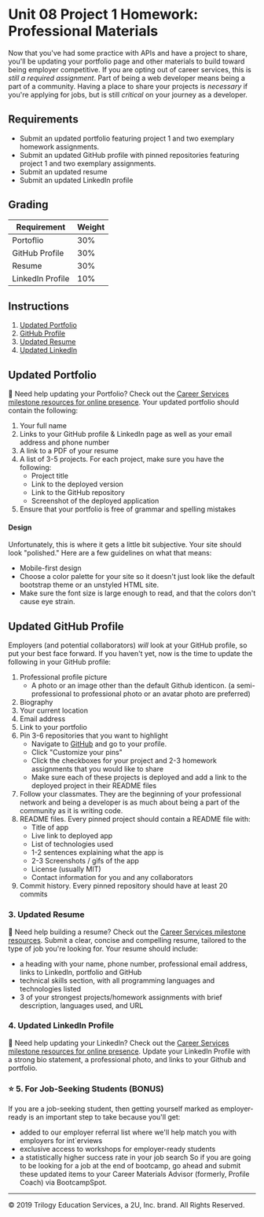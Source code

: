 # Unit 08 Project 1 Homework: Professional Materials
Now that you've had some practice with APIs and have a project to share, you'll be updating your portfolio page and other materials to build toward being employer competitive.
If you are opting out of career services, this is _still a required assignment_. Part of being a web developer means being a part of a community. Having a place to share your projects is _necessary_ if you're applying for jobs, but is still _critical_ on your journey as a developer.
## Requirements
* Submit an updated portfolio featuring project 1 and two exemplary homework assignments.
* Submit an updated GitHub profile with pinned repositories featuring project 1 and two exemplary assignments.
* Submit an updated resume
* Submit an updated LinkedIn profile
## Grading
| Requirement      | Weight |
| ---------------- | ------ |
| Portoflio        | 30%    |
| GitHub Profile   | 30%    |
| Resume           | 30%    |
| LinkedIn Profile | 10%    |
## Instructions
1. [Updated Portfolio](#updated-portfolio)
2. [GitHub Profile](#updated-github-profile)
3. [Updated Resume](#updated-resume)
4. [Updated LinkedIn](#updated-linkedin)
## Updated Portfolio
💁 Need help updating your Portfolio? Check out the [Career Services milestone resources for online presence](hhttps://sites.google.com/2u.com/careerservices-webdev/coding-milestones/milestone-polish-online-presence).
Your updated portfolio should contain the following:
1. Your full name
2. Links to your GitHub profile & LinkedIn page as well as your email address and phone number
3. A link to a PDF of your resume
4. A list of 3-5 projects. For each project, make sure you have the following:
    * Project title
    * Link to the deployed version
    * Link to the GitHub repository
    * Screenshot of the deployed application
5. Ensure that your portfolio is free of grammar and spelling mistakes
#### Design
Unfortunately, this is where it gets a little bit subjective. Your site should look
"polished." Here are a few guidelines on what that means:
* Mobile-first design
* Choose a color palette for your site so it doesn't just look like
  the default bootstrap theme or an unstyled HTML site.
* Make sure the font size is large enough to read, and that the colors don't cause eye strain.
## Updated GitHub Profile
Employers (and potential collaborators) _will_ look at your GitHub profile, so put your best face forward. If you haven't yet, now is the time to update the following in your GitHub profile:
1. Professional profile picture
   * A photo or an image other than the default Github identicon. (a semi-professional to professional photo or an avatar photo are preferred)
2. Biography
3. Your current location
4. Email address
5. Link to your portfolio
6. Pin 3-6 repositories that you want to highlight
   * Navigate to [GitHub](https://github.com/) and go to your profile.
   * Click "Customize your pins"
   * Click the checkboxes for your project and 2-3 homework assignments that you would like to share
   * Make sure each of these projects is deployed and add a link to the deployed project in their README files
7. Follow your classmates. They are the beginning of your professional network and being a developer is as much about being a part of the community as it is writing code.
8. README files. Every pinned project should contain a README file with:
   * Title of app
   * Live link to deployed app
   * List of technologies used
   * 1-2 sentences explaining what the app is
   * 2-3 Screenshots / gifs of the app
   * License (usually MIT)
   * Contact information for you and any collaborators
9. Commit history. Every pinned repository should have at least 20 commits
### 3. Updated Resume
💁 Need help building a resume? Check out the [Career Services milestone resources](https://sites.google.com/2u.com/careerservices-webdev/coding-milestones/milestone-develop-your-resume).
Submit a clear, concise and compelling resume, tailored to the type of job you're looking for.
Your resume should include:
* a heading with your name, phone number, professional email address, links to LinkedIn, portfolio and GitHub
* technical skills section, with all programming languages and technologies listed
* 3 of your strongest projects/homework assignments with brief description, languages used, and URL
### 4. Updated LinkedIn Profile
💁 Need help updating your LinkedIn? Check out the [Career Services milestone resources for online presence](hhttps://sites.google.com/2u.com/careerservices-webdev/coding-milestones/milestone-polish-online-presence).
Update your LinkedIn Profile with a strong bio statement, a professional photo, and links to your Github and portfolio.
### ⭐ 5. For Job-Seeking Students (BONUS)
If you are a job-seeking student, then getting yourself marked as employer-ready is an important step to take because you'll get:
* added to our employer referral list where we'll help match you with employers for int`erviews
* exclusive access to workshops for employer-ready students
* a statistically higher success rate in your job search
So if you are going to be looking for a job at the end of bootcamp, go ahead and submit these updated items to your Career Materials Advisor (formerly, Profile Coach) via BootcampSpot.
---
© 2019 Trilogy Education Services, a 2U, Inc. brand. All Rights Reserved.